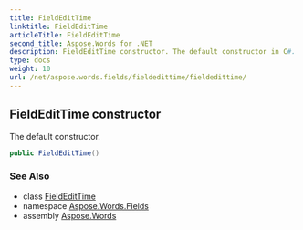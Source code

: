 ```yaml
---
title: FieldEditTime
linktitle: FieldEditTime
articleTitle: FieldEditTime
second_title: Aspose.Words for .NET
description: FieldEditTime constructor. The default constructor in C#.
type: docs
weight: 10
url: /net/aspose.words.fields/fieldedittime/fieldedittime/
---
```

## FieldEditTime constructor

The default constructor.

```csharp
public FieldEditTime()
```

### See Also

* class [FieldEditTime](../)
* namespace [Aspose.Words.Fields](../../fieldedittime/)
* assembly [Aspose.Words](../../../)
